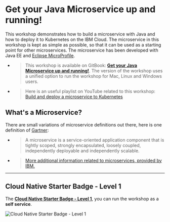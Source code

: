 # Get your Java Microservice up and running!

This workshop demonstrates how to build a microservice with Java and how to deploy it to Kubernetes on the IBM Cloud. The microservice in this workshop is kept as simple as possible, so that it can be used as a starting point for other microservices. The microservice has been developed with Java EE and [Eclipse MicroProfile](https://microprofile.io/).

*  > This workshop is available on GitBook: **[Get your Java Microservice up and running!](https://ibm.github.io/get-your-java-microservice-up-and-running/)**. The version of the workshop uses a unified option to run the workshop for Mac, Linux and Windows users.

* > Here is an useful playlist on YouTube related to this workshop: [Build and deploy a microservice to Kubernetes](https://ibm.biz/BdzVRY)

## What's a Microservice?

There are small variations of microservice definitions out there, here is one definition of [Gartner](https://www.gartner.com/en/information-technology/glossary/microservice):

* > A microservice is a service-oriented application component that is tightly scoped, strongly encapsulated, loosely coupled, independently deployable and independently scalable.

* > [More additional information related to microservices, provided by IBM.](https://www.ibm.com/cloud/learn/microservices)

---
## Cloud Native Starter Badge - Level 1

The [**Cloud Native Starter Badge - Level 1**](http://ibm.biz/cloud-native-starter-level-1-badge), you can run the workshop as a **self service**.

![Cloud Native Starter Badge - Level 1](images/cnsl1.png)








